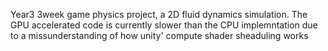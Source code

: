 Year3 3week game physics project, a 2D fluid dynamics simulation. The GPU accelerated code is currently slower than the CPU implemntation due to a missunderstanding of how unity' compute shader sheaduling works  
